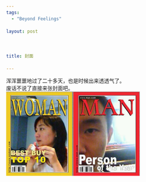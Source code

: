 ```yaml
--- 
tags: 
  - "Beyond Feelings"

layout: post



title: 封面

---
```

<div id="msgcns!5F971C000415D85F!426" class="bvMsg">
<div>浑浑噩噩地过了二十多天，也是时候出来透透气了。</div>
<div>废话不说了直接来张封面吧。</div>
<div>
<img style="width:363px;height:228px;" src="/assets/images/blog/2006-06-01-feng-mian-0.jpg" border="0">
</div>
</div>

